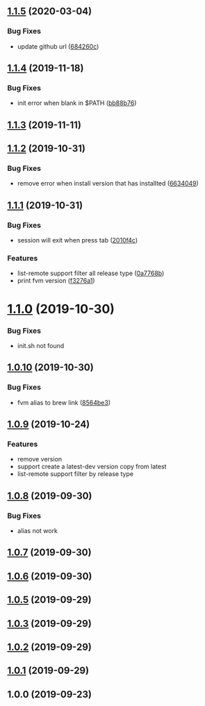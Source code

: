 <a name="1.1.5"></a>
## [1.1.5](https://github.com/beilly/fvm/compare/v1.1.4...v1.1.5) (2020-03-04)


### Bug Fixes

* update github url ([684260c](https://github.com/beilly/fvm/commit/684260c))



## [1.1.4](https://github.com/dashixiong91/fvm/compare/v1.1.3...v1.1.4) (2019-11-18)


### Bug Fixes

* init error when blank in $PATH ([bb88b76](https://github.com/dashixiong91/fvm/commit/bb88b76fa9d9d2e60ad76bae39e663ea30c1a184))



## [1.1.3](https://github.com/dashixiong91/fvm/compare/v1.1.2...v1.1.3) (2019-11-11)



## [1.1.2](https://github.com/dashixiong91/fvm/compare/v1.1.1...v1.1.2) (2019-10-31)


### Bug Fixes

* remove error when install version that has installted ([6634049](https://github.com/dashixiong91/fvm/commit/66340492391579d8587dc48c8f051adffe11284b))



## [1.1.1](https://github.com/dashixiong91/fvm/compare/v1.1.0...v1.1.1) (2019-10-31)


### Bug Fixes

* session will exit when press tab ([2010f4c](https://github.com/dashixiong91/fvm/commit/2010f4c901f4a00d6818592a2ff34891bcc0eef7))


### Features

* list-remote support filter all release type ([0a7768b](https://github.com/dashixiong91/fvm/commit/0a7768bb83a4509a2a94b52a4ea1fb793c577698))
* print fvm version ([f3276a1](https://github.com/dashixiong91/fvm/commit/f3276a178a39ea7fd8f70b0eb3918873937dff4c))



# [1.1.0](https://github.com/dashixiong91/fvm/compare/v1.0.10...v1.1.0) (2019-10-30)


### Bug Fixes

* init.sh not found

## [1.0.10](https://github.com/dashixiong91/fvm/compare/v1.0.9...v1.0.10) (2019-10-30)


### Bug Fixes

* fvm alias to brew link ([8564be3](https://github.com/dashixiong91/fvm/commit/8564be3a6e4c218622b0bcc2fe389342567a2b67))

## [1.0.9](https://github.com/dashixiong91/fvm/compare/v1.0.8...v1.0.9) (2019-10-24)


### Features

* remove version
* support create a latest-dev version copy from latest
* list-remote support filter by release type

## [1.0.8](https://github.com/dashixiong91/fvm/compare/v1.0.7...v1.0.8) (2019-09-30)


### Bug Fixes

* alias not work

## [1.0.7](https://github.com/dashixiong91/fvm/compare/v1.0.6...v1.0.7) (2019-09-30)



## [1.0.6](https://github.com/dashixiong91/fvm/compare/v1.0.5...v1.0.6) (2019-09-30)



## [1.0.5](https://github.com/dashixiong91/fvm/compare/v1.0.4...v1.0.5) (2019-09-29)



## [1.0.3](https://github.com/dashixiong91/fvm/compare/v1.0.2...v1.0.3) (2019-09-29)



## [1.0.2](https://github.com/dashixiong91/fvm/compare/v1.0.1...v1.0.2) (2019-09-29)



## [1.0.1](https://github.com/dashixiong91/fvm/compare/v1.0.0...v1.0.1) (2019-09-29)



## 1.0.0 (2019-09-23)




